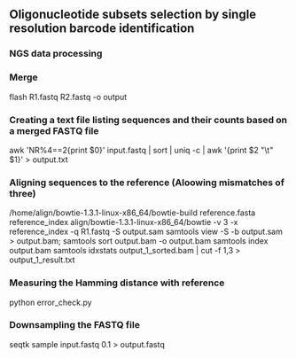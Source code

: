 ## Oligonucleotide subsets selection by single resolution barcode identification

### NGS data processing

### Merge
flash R1.fastq R2.fastq -o output

### Creating a text file listing sequences and their counts based on a merged FASTQ file
awk 'NR%4==2{print $0}' input.fastq | sort | uniq -c | awk '{print $2 "\t" $1}' > output.txt

### Aligning sequences to the reference (Aloowing mismatches of three)
/home/align/bowtie-1.3.1-linux-x86_64/bowtie-build reference.fasta reference_index
align/bowtie-1.3.1-linux-x86_64/bowtie -v 3 -x reference_index -q R1.fastq -S output.sam
samtools view -S -b output.sam > output.bam;
samtools sort output.bam -o output.bam
samtools index output.bam
samtools idxstats output_1_sorted.bam | cut -f 1,3 > output_1_result.txt

### Measuring the Hamming distance with reference
python error_check.py

### Downsampling the FASTQ file
seqtk sample input.fastq 0.1 > output.fastq
